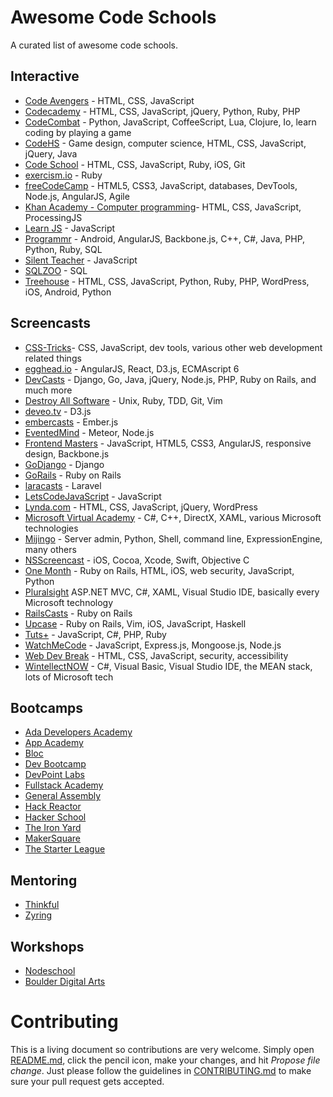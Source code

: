# Awesome Code Schools

A curated list of awesome code schools.

## Interactive
- [Code Avengers](http://www.codeavengers.com) - HTML, CSS, JavaScript
- [Codecademy](http://www.codecademy.com) - HTML, CSS, JavaScript, jQuery, Python, Ruby, PHP
- [CodeCombat](http://codecombat.com) - Python, JavaScript, CoffeeScript, Lua, Clojure, Io, learn coding by playing a game
- [CodeHS](https://codehs.com) - Game design, computer science, HTML, CSS, JavaScript, jQuery, Java
- [Code School](https://www.codeschool.com) - HTML, CSS, JavaScript, Ruby, iOS, Git
- [exercism.io](http://exercism.io) - Ruby
- [freeCodeCamp](http://www.freecodecamp.com) - HTML5, CSS3, JavaScript, databases, DevTools, Node.js, AngularJS, Agile
- [Khan Academy - Computer programming](https://www.khanacademy.org/computing/cs)- HTML, CSS, JavaScript, ProcessingJS
- [Learn JS](http://www.learn-js.org) - JavaScript
- [Programmr](http://www.programmr.com) - Android, AngularJS, Backbone.js, C++, C#, Java, PHP, Python, Ruby, SQL
- [Silent Teacher](http://www.toxicode.fr/learn) - JavaScript
- [SQLZOO](http://sqlzoo.net) - SQL
- [Treehouse](http://teamtreehouse.com) - HTML, CSS, JavaScript, Python, Ruby, PHP, WordPress, iOS, Android, Python

## Screencasts
- [CSS-Tricks](http://css-tricks.com/video-screencasts)- CSS, JavaScript, dev tools, various other web development related things
- [egghead.io](https://egghead.io) - AngularJS, React, D3.js, ECMAscript 6
- [DevCasts](http://www.devcasts.io) - Django, Go, Java, jQuery, Node.js, PHP, Ruby on Rails, and much more
- [Destroy All Software](https://www.destroyallsoftware.com/screencasts) - Unix, Ruby, TDD, Git, Vim
- [deveo.tv](https://deveo.tv) - D3.js
- [embercasts](http://www.embercasts.com) - Ember.js
- [EventedMind](https://www.eventedmind.com) - Meteor, Node.js
- [Frontend Masters](http://frontendmasters.com) - JavaScript, HTML5, CSS3, AngularJS, responsive design, Backbone.js
- [GoDjango](https://godjango.com) - Django
- [GoRails](https://gorails.com) - Ruby on Rails
- [laracasts](https://laracasts.com) - Laravel
- [LetsCodeJavaScript](http://www.letscodejavascript.com) - JavaScript
- [Lynda.com](http://www.lynda.com) - HTML, CSS, JavaScript, jQuery, WordPress
- [Microsoft Virtual Academy](http://www.microsoftvirtualacademy.com) - C#, C++, DirectX, XAML, various Microsoft technologies
- [Mijingo](https://mijingo.com/) - Server admin, Python, Shell, command line, ExpressionEngine, many others
- [NSScreencast](http://nsscreencast.com) - iOS, Cocoa, Xcode, Swift, Objective C
- [One Month](https://onemonth.com) - Ruby on Rails, HTML, iOS, web security, JavaScript, Python
- [Pluralsight](http://www.pluralsight.com) ASP.NET MVC, C#, XAML, Visual Studio IDE, basically every Microsoft technology
- [RailsCasts](http://railscasts.com) - Ruby on Rails
- [Upcase](https://upcase.com) - Ruby on Rails, Vim, iOS, JavaScript, Haskell
- [Tuts+](http://tutsplus.com) - JavaScript, C#, PHP, Ruby
- [WatchMeCode](https://sub.watchmecode.net) - JavaScript, Express.js, Mongoose.js, Node.js
- [Web Dev Break](http://www.webdevbreak.com) - HTML, CSS, JavaScript, security, accessibility
- [WintellectNOW](https://www.wintellectnow.com) - C#, Visual Basic, Visual Studio IDE, the MEAN stack, lots of Microsoft tech

## Bootcamps
- [Ada Developers Academy](http://adadevelopersacademy.org)
- [App Academy](http://www.appacademy.io)
- [Bloc](https://www.bloc.io)
- [Dev Bootcamp](http://devbootcamp.com)
- [DevPoint Labs](http://www.devpointlabs.com)
- [Fullstack Academy](http://www.fullstackacademy.com)
- [General Assembly](https://generalassemb.ly)
- [Hack Reactor](http://www.hackreactor.com)
- [Hacker School](https://www.hackerschool.com)
- [The Iron Yard](http://theironyard.com/)
- [MakerSquare](http://www.makersquare.com)
- [The Starter League](http://www.starterleague.com)

## Mentoring
- [Thinkful](http://www.thinkful.com)
- [Zyring](http://zyring.com)

## Workshops
- [Nodeschool](http://nodeschool.io/)
- [Boulder Digital Arts](http://www.boulderdigitalarts.com)

# Contributing

This is a living document so contributions are very welcome. Simply open [README.md](https://github.com/cfj/awesome-code-schools/blob/master/README.md), click the pencil icon, make your changes, and hit *Propose file change*. Just please follow the guidelines in [CONTRIBUTING.md](https://github.com/cfj/awesome-code-schools/blob/master/CONTRIBUTING.md) to make sure your pull request gets accepted.
